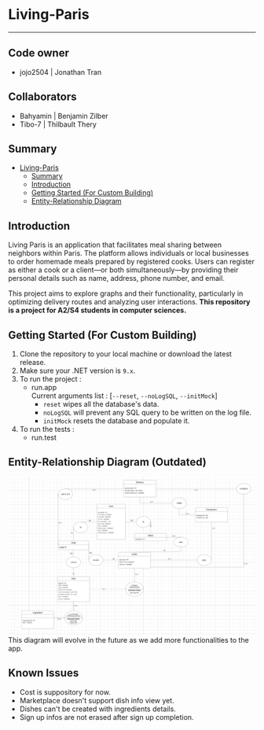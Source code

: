 # Living-Paris

---

## Code owner
- jojo2504 | Jonathan Tran
  
## Collaborators
- Bahyamin | Benjamin Zilber
- Tibo-7 | Thilbault Thery

## Summary
- [Living-Paris](#living-paris)
  - [Summary](#summary)
  - [Introduction](#introduction)
  - [Getting Started (For Custom Building)](#getting-started-for-custom-building)
  - [Entity-Relationship Diagram](#entity-relationship-diagram-outdated)

## Introduction
Living Paris is an application that facilitates meal sharing between neighbors within Paris. The platform allows individuals or local businesses to order homemade meals prepared by registered cooks. Users can register as either a cook or a client—or both simultaneously—by providing their personal details such as name, address, phone number, and email.

This project aims to explore graphs and their functionality, particularly in optimizing delivery routes and analyzing user interactions.
**This repository is a project for A2/S4 students in computer sciences.**

## Getting Started (For Custom Building)
1. Clone the repository to your local machine or download the latest release.
2. Make sure your .NET version is `9.x`.
3. To run the project : 
    - run.app \
      Current arguments list : [`--reset`, `--noLogSQL`, `--initMock`]
      - `reset` wipes all the database's data.
      - `noLogSQL` will prevent any SQL query to be written on the log file. 
      - `initMock` resets the database and populate it.
4. To run the tests :
    - run.test
     
## Entity-Relationship Diagram (Outdated)
![Entity Association Diagram](/markdownassets/Image/Entity_Association_Diagram.png)
This diagram will evolve in the future as we add more functionalities to the app.

## Known Issues
- Cost is suppository for now.
- Marketplace doesn't support dish info view yet.
- Dishes can't be created with ingredients details.
- Sign up infos are not erased after sign up completion.
